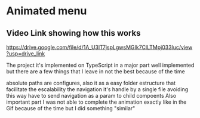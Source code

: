 # Animated menu 
## Video Link showing how this works
https://drive.google.com/file/d/1A_U3lT7jspLgwsMGIk7ClLTMpj033luc/view?usp=drive_link

The project it's implemented on TypeScript in a major part well implemented but there are a few things that I leave in not the best because of the time

absolute paths are configures, also it as a easy folder estructure that facilitate the escalability 
the navigation it's handle by a single file avoiding this way have to send navigation as a param to child compoents
Also important part I was not able to complete the animation exactly like in the Gif because of the time but I did something "similar"
